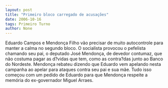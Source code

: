 ```yaml
---
layout: post
title: "Primeiro bloco carregado de acusações"
date: 2006-10-16
tags: Primeiro Turno
author: None
---
```


Eduardo Campos e Mendonça Filho vão precisar de muito autocontrole para manter a calma no segundo bloco.
O socialista provocou o pefelista chamando seu pai, o deputado José Mendonça, de devedor contumaz, que não costuma pagar as d?vidas que tem, como as contra?das junto ao Banco do Nordeste.
Mendonça rebateu dizendo que Eduardo vem apelando nesta campanha ao apelar para ataques contra seu pai e sua mãe.
Tudo isso começou com um pedido de Eduardo para que Mendonça respeite a memória do ex-governador Miguel Arraes. 